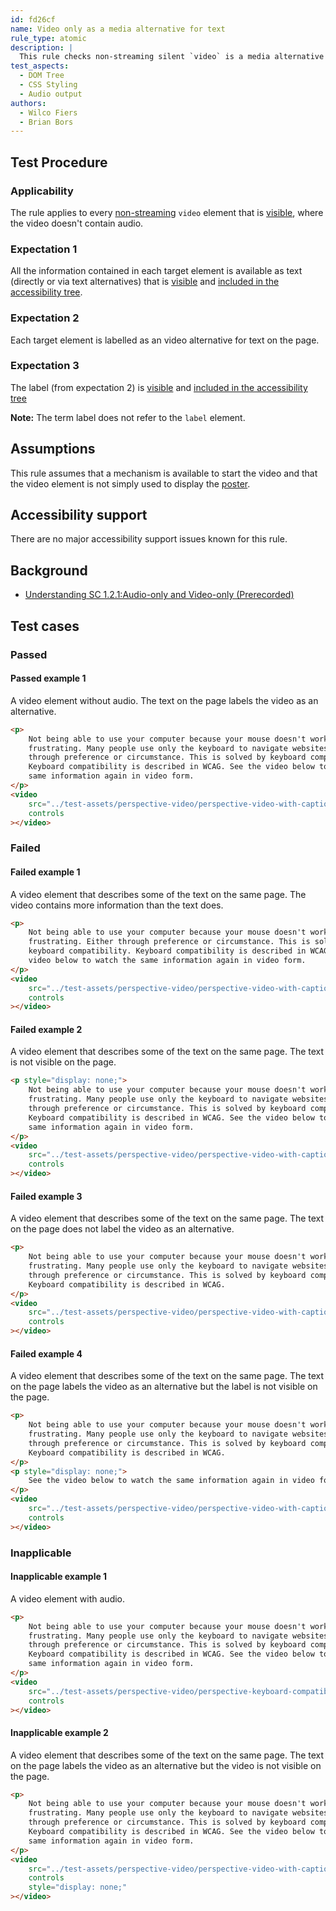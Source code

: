 ```yaml
---
id: fd26cf
name: Video only as a media alternative for text
rule_type: atomic
description: |
  This rule checks non-streaming silent `video` is a media alternative for text on the page.
test_aspects:
  - DOM Tree
  - CSS Styling
  - Audio output
authors:
  - Wilco Fiers
  - Brian Bors
---
```


## Test Procedure

### Applicability

The rule applies to every [non-streaming](#non-streaming) `video` element that is [visible](#visible), where the video doesn't contain audio.

### Expectation 1

All the information contained in each target element is available as text (directly or via text alternatives) that is [visible](#visible) and [included in the accessibility tree](#included-in-the-accessibility-tree).

### Expectation 2

Each target element is labelled as an video alternative for text on the page.

### Expectation 3

The label (from expectation 2) is [visible](#visible) and [included in the accessibility tree](#included-in-the-accessibility-tree)

**Note:** The term label does not refer to the `label` element.

## Assumptions

This rule assumes that a mechanism is available to start the video and that the video element is not simply used to display the [poster](https://www.w3.org/TR/html5/semantics-embedded-content.html#element-attrdef-video-poster).

## Accessibility support

There are no major accessibility support issues known for this rule.

## Background

- [Understanding SC 1.2.1:Audio-only and Video-only (Prerecorded)](https://www.w3.org/TR/UNDERSTANDING-WCAG20/media-equiv-av-only-alt.html)

## Test cases

### Passed

#### Passed example 1

A video element without audio. The text on the page labels the video as an alternative.

```html
<p>
	Not being able to use your computer because your mouse doesn't work, is
	frustrating. Many people use only the keyboard to navigate websites. Either
	through preference or circumstance. This is solved by keyboard compatibility.
	Keyboard compatibility is described in WCAG. See the video below to watch the
	same information again in video form.
</p>
<video
	src="../test-assets/perspective-video/perspective-video-with-captions-silent.mp4"
	controls
></video>
```

### Failed

#### Failed example 1

A video element that describes some of the text on the same page. The video contains more information than the text does.

```html
<p>
	Not being able to use your computer because your mouse doesn't work, is
	frustrating. Either through preference or circumstance. This is solved by
	keyboard compatibility. Keyboard compatibility is described in WCAG. See the
	video below to watch the same information again in video form.
</p>
<video
	src="../test-assets/perspective-video/perspective-video-with-captions-silent.mp4"
	controls
></video>
```

#### Failed example 2

A video element that describes some of the text on the same page. The text is not visible on the page.

```html
<p style="display: none;">
	Not being able to use your computer because your mouse doesn't work, is
	frustrating. Many people use only the keyboard to navigate websites. Either
	through preference or circumstance. This is solved by keyboard compatibility.
	Keyboard compatibility is described in WCAG. See the video below to watch the
	same information again in video form.
</p>
<video
	src="../test-assets/perspective-video/perspective-video-with-captions-silent.mp4"
	controls
></video>
```

#### Failed example 3

A video element that describes some of the text on the same page. The text on the page does not label the video as an alternative.

```html
<p>
	Not being able to use your computer because your mouse doesn't work, is
	frustrating. Many people use only the keyboard to navigate websites. Either
	through preference or circumstance. This is solved by keyboard compatibility.
	Keyboard compatibility is described in WCAG.
</p>
<video
	src="../test-assets/perspective-video/perspective-video-with-captions-silent.mp4"
	controls
></video>
```

#### Failed example 4

A video element that describes some of the text on the same page. The text on the page labels the video as an alternative but the label is not visible on the page.

```html
<p>
	Not being able to use your computer because your mouse doesn't work, is
	frustrating. Many people use only the keyboard to navigate websites. Either
	through preference or circumstance. This is solved by keyboard compatibility.
	Keyboard compatibility is described in WCAG.
</p>
<p style="display: none;">
	See the video below to watch the same information again in video form.
</p>
<video
	src="../test-assets/perspective-video/perspective-video-with-captions-silent.mp4"
	controls
></video>
```

### Inapplicable

#### Inapplicable example 1

A video element with audio.

```html
<p>
	Not being able to use your computer because your mouse doesn't work, is
	frustrating. Many people use only the keyboard to navigate websites. Either
	through preference or circumstance. This is solved by keyboard compatibility.
	Keyboard compatibility is described in WCAG. See the video below to watch the
	same information again in video form.
</p>
<video
	src="../test-assets/perspective-video/perspective-keyboard-compatibility-video.mp4"
	controls
></video>
```

#### Inapplicable example 2

A video element that describes some of the text on the same page. The text on the page labels the video as an alternative but the video is not visible on the page.

```html
<p>
	Not being able to use your computer because your mouse doesn't work, is
	frustrating. Many people use only the keyboard to navigate websites. Either
	through preference or circumstance. This is solved by keyboard compatibility.
	Keyboard compatibility is described in WCAG. See the video below to watch the
	same information again in video form.
</p>
<video
	src="../test-assets/perspective-video/perspective-video-with-captions-silent.mp4"
	controls
	style="display: none;"
></video>
```
